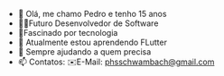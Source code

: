 - 👋 Olá, me chamo Pedro e tenho 15 anos
- 👨‍💻Futuro Desenvolvedor de Software
- 💾Fascinado por tecnologia
- 🌱 Atualmente estou aprendendo FLutter
- 💞️ Sempre ajudando a quem precisa
- 📫 Contatos:
    ✉️E-Mail: phsschwambach@gmail.com


